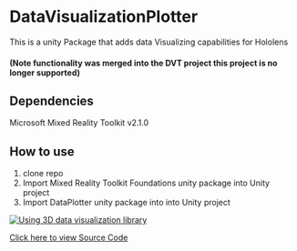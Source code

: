 # DataVisualizationPlotter
This is a unity Package that adds data Visualizing capabilities for Hololens  
#### (Note functionality was merged into the DVT project this project is no longer supported)
## Dependencies
Microsoft Mixed Reality Toolkit v2.1.0

## How to use 
1) clone repo
2) Import Mixed Reality Toolkit Foundations unity package into Unity project
3) Import DataPlotter unity package into into Unity project

[![Using 3D data visualization library](https://i.ibb.co/yp0RFTh/https-i-ytimg-com-vi-c-Vw3d1-V7d-Sg-maxresdefault.jpg)](https://youtu.be/cVw3d1V7dSg "Using 3D data visualization library")

[Click here to view Source Code](https://github.com/jman19/MapModule/tree/master/Assets/DataPlot)
